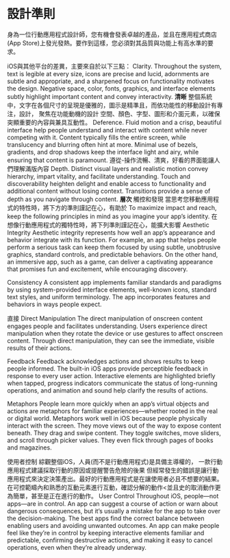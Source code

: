 # 設計準則

身為一位行動應用程式設計師，您有機會發表卓越的產品，並且在應用程式商店(App Store)上發光發熱。要作到這樣，您必須對其品質與功能上有高水準的要求。

iOS與其他平台的差異，主要來自於以下三點：
Clarity. Throughout the system, text is legible at every size, icons are precise and lucid, adornments are subtle and appropriate, and a sharpened focus on functionality motivates the design. Negative space, color, fonts, graphics, and interface elements subtly highlight important content and convey interactivity.
**清晰**
整個系統中，文字在各個尺寸的呈現是優雅的，圖示是精準且，而依功能性的移動設計有專注，設計，  聚焦在功能動機的設計
空間、顏色、字型、圖形和介面元素，以確保突顯重要的內容與兼具互動性。
Deference. Fluid motion and a crisp, beautiful interface help people understand and interact with content while never competing with it. Content typically fills the entire screen, while translucency and blurring often hint at more. Minimal use of bezels, gradients, and drop shadows keep the interface light and airy, while ensuring that content is paramount.
遵從-操作流暢、清爽，好看的界面能讓人們理解滿版內容
Depth. Distinct visual layers and realistic motion convey hierarchy, impart vitality, and facilitate understanding. Touch and discoverability heighten delight and enable access to functionality and additional content without losing context. Transitions provide a sense of depth as you navigate through content.
**層次** 觸控和發現
當思考您移動應用程式的特性時，將下方的準則謹記在心，有助於
To maximize impact and reach, keep the following principles in mind as you imagine your app’s identity.
在想像行動應用程式的獨特性時，將下列準則謹記在心，能擴大影響
Aesthetic Integrity
Aesthetic integrity represents how well an app’s appearance and behavior integrate with its function. For example, an app that helps people perform a serious task can keep them focused by using subtle, unobtrusive graphics, standard controls, and predictable behaviors. On the other hand, an immersive app, such as a game, can deliver a captivating appearance that promises fun and excitement, while encouraging discovery.

Consistency
A consistent app implements familiar standards and paradigms by using system-provided interface elements, well-known icons, standard text styles, and uniform terminology. The app incorporates features and behaviors in ways people expect.

直接
Direct Manipulation
The direct manipulation of onscreen content engages people and facilitates understanding. Users experience direct manipulation when they rotate the device or use gestures to affect onscreen content. Through direct manipulation, they can see the immediate, visible results of their actions.

Feedback
Feedback acknowledges actions and shows results to keep people informed. The built-in iOS apps provide perceptible feedback in response to every user action. Interactive elements are highlighted briefly when tapped, progress indicators communicate the status of long-running operations, and animation and sound help clarify the results of actions.

Metaphors
People learn more quickly when an app’s virtual objects and actions are metaphors for familiar experiences—whether rooted in the real or digital world. Metaphors work well in iOS because people physically interact with the screen. They move views out of the way to expose content beneath. They drag and swipe content. They toggle switches, move sliders, and scroll through picker values. They even flick through pages of books and magazines.

使用者控制
綜觀整個iOS，人員(而不是行動應用程式)是具備主導權的， 一款行動應用程式建議採取行動的原因或提醒警告危險的後果 但經常發生的錯誤是讓行動應用程式來決定決策產出。最好的行動應用程式是在讓使用者必且不想要的結果。在可控範疇內和熟悉的互動元素進行互動，確認分解的動作<並且史的取消動作更為簡單，甚至是正在進行的動作。
User Control
Throughout iOS, people—not apps—are in control. An app can suggest a course of action or warn about dangerous consequences, but it’s usually a mistake for the app to take over the decision-making. The best apps find the correct balance between enabling users and avoiding unwanted outcomes. An app can make people feel like they’re in control by keeping interactive elements familiar and predictable, confirming destructive actions, and making it easy to cancel operations, even when they’re already underway.


